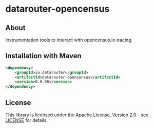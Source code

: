 # datarouter-opencensus

## About
Instrumentation tools to interact with opencensus.io tracing. 

## Installation with Maven

```xml
<dependency>
	<groupId>io.datarouter</groupId>
	<artifactId>datarouter-opencensus</artifactId>
	<version>0.0.98</version>
</dependency>
```

## License

This library is licensed under the Apache License, Version 2.0 - see [LICENSE](../LICENSE) for details.
